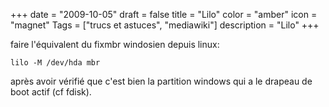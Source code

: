 +++
date = "2009-10-05"
draft = false
title = "Lilo"
color = "amber"
icon = "magnet"
Tags = ["trucs et astuces", "mediawiki"]
description = "Lilo"
+++

faire l'équivalent du fixmbr windosien depuis linux:

    lilo -M /dev/hda mbr 

après avoir vérifié que c'est bien la partition windows qui a le drapeau
de boot actif (cf fdisk).
